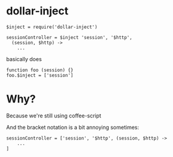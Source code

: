 # dollar-inject

```
$inject = require('dollar-inject')

sessionController = $inject 'session', '$http',
  (session, $http) ->
    ...
```

basically does

```
function foo (session) {}
foo.$inject = ['session']
```


# Why?

Because we're still using coffee-script

And the bracket notation is a bit annoying sometimes:
```
sessionController = ['session', '$http', (session, $http) ->
    ...
]
```
